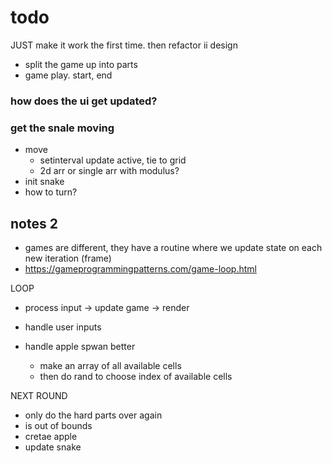 

# todo
JUST make it work the first time. then refactor ii design

- split the game up into parts
- game play. start, end 

### how does the ui get updated?


### get the snale moving
- move
    - setinterval update active, tie to grid 
    - 2d arr or single arr with modulus?
- init snake
- how to turn?



## notes 2
- games are different, they have a routine where
  we update state on each new iteration (frame)
- https://gameprogrammingpatterns.com/game-loop.html

LOOP
- process input -> update game -> render



- handle user inputs
- handle apple spwan better
  - make an array of all available cells
  - then do rand to choose index of available cells


NEXT ROUND
- only do the hard parts over again
- is out of bounds
- cretae apple
- update snake

